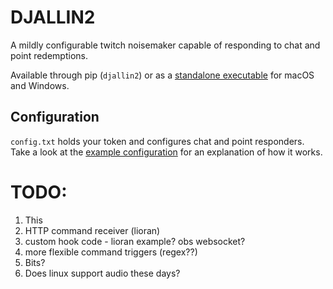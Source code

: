 # DJALLIN2

A mildly configurable twitch noisemaker capable of responding to chat and point redemptions.

Available through pip (`djallin2`) or as a [standalone executable](https://github.com/vilhelmen/djallin2/releases) for macOS and Windows.


## Configuration

`config.txt` holds your token and configures chat and point responders.
Take a look at the [example configuration](./example_config.txt) for an explanation of how it works.


# TODO:
1. This
1. HTTP command receiver (lioran)
1. custom hook code - lioran example? obs websocket?
1. more flexible command triggers (regex??)
1. Bits?
1. Does linux support audio these days?
